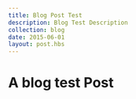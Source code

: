 ```yaml
---
title: Blog Post Test
description: Blog Test Description
collection: blog
date: 2015-06-01
layout: post.hbs
---
```


# A blog test Post
